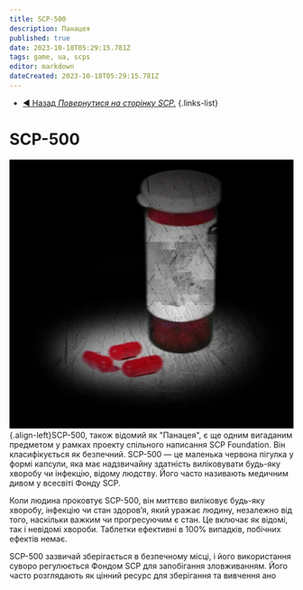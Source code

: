 ```yaml
---
title: SCP-500
description: Панацея
published: true
date: 2023-10-18T05:29:15.781Z
tags: game, ua, scps
editor: markdown
dateCreated: 2023-10-18T05:29:15.781Z
---
```


- [:arrow_backward: Назад *Повернутися на сторінку SCP.*](/uk/game/scps#scps) 
{.links-list}
# SCP-500
![500.webp](/images/roles/500.webp){.align-left}SCP-500, також відомий як "Панацея", є ще одним вигаданим предметом у рамках проекту спільного написання SCP Foundation. Він класифікується як безпечний. SCP-500 — це маленька червона пігулка у формі капсули, яка має надзвичайну здатність виліковувати будь-яку хворобу чи інфекцію, відому людству. Його часто називають медичним дивом у всесвіті Фонду SCP.

Коли людина проковтує SCP-500, він миттєво виліковує будь-яку хворобу, інфекцію чи стан здоров’я, який уражає людину, незалежно від того, наскільки важким чи прогресуючим є стан. Це включає як відомі, так і невідомі хвороби. Таблетки ефективні в 100% випадків, побічних ефектів немає.

SCP-500 зазвичай зберігається в безпечному місці, і його використання суворо регулюється Фондом SCP для запобігання зловживанням. Його часто розглядають як цінний ресурс для зберігання та вивчення ано